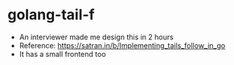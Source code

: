 # golang-tail-f

- An interviewer made me design this in 2 hours
- Reference: https://satran.in/b/Implementing_tails_follow_in_go
- It has a small frontend too
